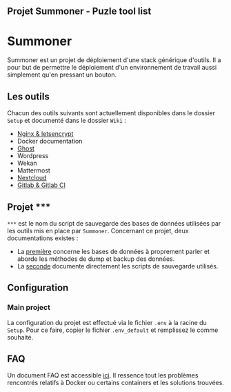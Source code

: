 Projet Summoner - Puzle tool list
---

# Summoner

Summoner est un projet de déploiement d'une stack générique d'outils. Il a pour but de permettre le déploiement d'un environnement de travail aussi simplement qu'en pressant un bouton.

## Les outils

Chacun des outils suivants sont actuellement disponibles dans le dossier `Setup` et documenté dans le dossier `Wiki` :
* [Nginx & letsencrypt](https://gitlab.com/puzle-project/Summoner/blob/master/Wiki/NginxContainer.md)
* Docker documentation
* [Ghost](https://gitlab.com/puzle-project/Summoner/blob/master/Wiki/GhostContainer.md)
* Wordpress
* Wekan
* Mattermost
* [Nextcloud](https://gitlab.com/puzle-project/Summoner/blob/master/Wiki/NextcloudContainer.md)
* [Gitlab & Gitlab CI](https://gitlab.com/puzle-project/Summoner/blob/master/Wiki/GitlabContainer.md)

## Projet ***

`***` est le nom du script de sauvegarde des bases de données utilisées par les outils mis en place par `Summoner`. Concernant ce projet, deux documentations existes :
* La [première](https://gitlab.com/puzle-project/Summoner/blob/master/Wiki/Databases.md) concerne les bases de données à proprement parler et aborde les méthodes de dump et backup des données.
* La [seconde](https://gitlab.com/puzle-project/Summoner/blob/master/Wiki/SaveProject.md) documente directement les scripts de sauvegarde utilisés.

## Configuration
### Main project

La configuration du projet est effectué via le fichier `.env` à la racine du `Setup`. Pour ce faire, copier le fichier `.env_default` et remplissez le comme souhaité.

## FAQ

Un document FAQ est accessible [ici](../blob/master/Wiki/FAQ.md). Il ressence tout les problèmes rencontrés relatifs à Docker ou certains containers et les solutions trouvées.

